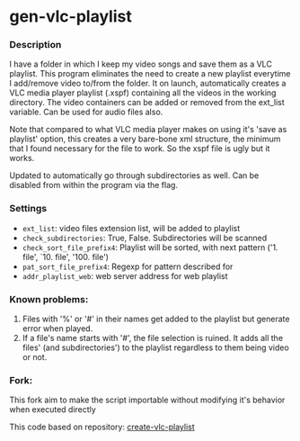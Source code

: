 # gen-vlc-playlist


### Description

I have a folder in which I keep my video songs and save them as a VLC playlist. 
This program eliminates the need to create a new playlist everytime I add/remove video to/from the folder.
It on launch, automatically creates a VLC media player playlist (.xspf) containing all the videos in the working directory.
The video containers can be added or removed from the ext_list variable. Can be used for audio files also.

Note that compared to what VLC media player makes on using it's 'save as playlist' option,
this creates a very bare-bone xml structure, the minimum that I found necessary for the file to work. 
So the xspf file is ugly but it works.

Updated to automatically go through subdirectories as well. Can be disabled from within the program via the flag.


### Settings

- `ext_list`: video files extension list, will be added to playlist
- `check_subdirectories`: True, False. Subdirectories will be scanned
- `check_sort_file_prefix4`: Playlist will be sorted, with next pattern ('1. file', `10. file', '100. file')
- `pat_sort_file_prefix4`: Regexp for pattern described for
- `addr_playlist_web`: web server address for web playlist


### Known problems:
1. Files with '%' or '#' in their names get added to the playlist but generate error when played.
2. If a file's name starts with '#', the file selection is ruined. It adds all the files' (and subdirectories')
   to the playlist regardless to them being video or not.


### Fork:
This fork aim to make the script importable without modifying it's behavior when executed directly


This code based on repository: [create-vlc-playlist](https://github.com/chitraanshpopli/create-vlc-playlist)

